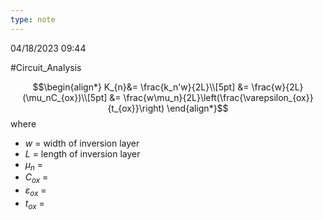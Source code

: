 ```yaml
---
type: note
---
```

04/18/2023 09:44

  #Circuit_Analysis 


$$\begin{align*}
K_{n}&= \frac{k_n'w}{2L}\\[5pt]
&= \frac{w}{2L}(\mu_nC_{ox})\\[5pt]
&= \frac{w\mu_n}{2L}\left(\frac{\varepsilon_{ox}}{t_{ox}}\right)
\end{align*}$$
where
- $w$ = width of inversion layer
- $L$ = length of inversion layer
- $\mu_n$ = 
- $C_{ox}$ = 
- $\varepsilon_{ox}$ = 
- $t_{ox}$ = 